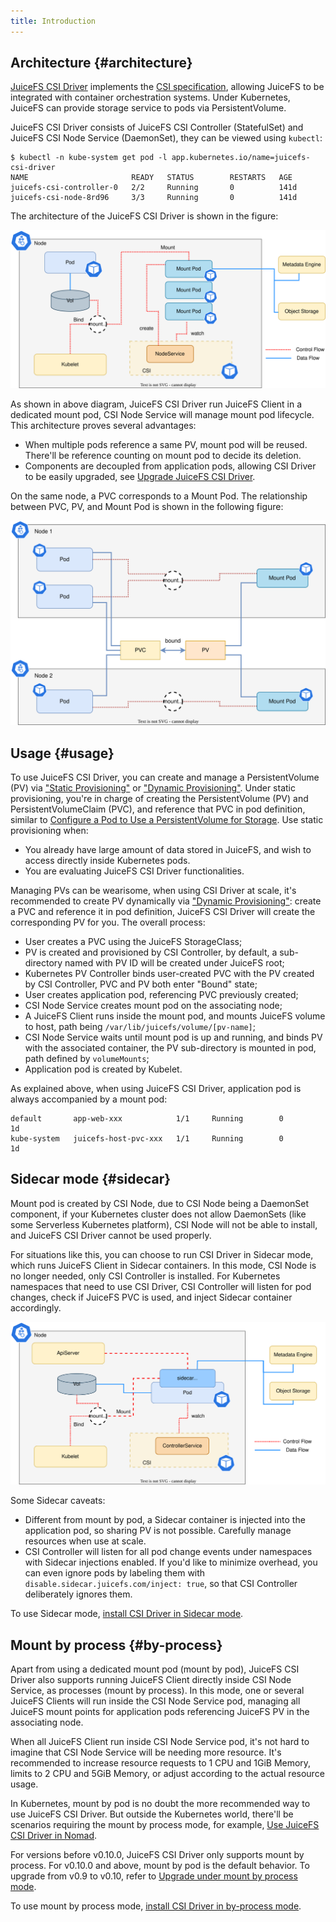 ```yaml
---
title: Introduction
---
```


## Architecture {#architecture}

[JuiceFS CSI Driver](https://github.com/juicedata/juicefs-csi-driver) implements the [CSI specification](https://github.com/container-storage-interface/spec/blob/master/spec.md), allowing JuiceFS to be integrated with container orchestration systems. Under Kubernetes, JuiceFS can provide storage service to pods via PersistentVolume.

JuiceFS CSI Driver consists of JuiceFS CSI Controller (StatefulSet) and JuiceFS CSI Node Service (DaemonSet), they can be viewed using `kubectl`:

```shell
$ kubectl -n kube-system get pod -l app.kubernetes.io/name=juicefs-csi-driver
NAME                       READY   STATUS        RESTARTS   AGE
juicefs-csi-controller-0   2/2     Running       0          141d
juicefs-csi-node-8rd96     3/3     Running       0          141d
```

The architecture of the JuiceFS CSI Driver is shown in the figure:

![](./images/csi-driver-architecture.svg)

As shown in above diagram, JuiceFS CSI Driver run JuiceFS Client in a dedicated mount pod, CSI Node Service will manage mount pod lifecycle. This architecture proves several advantages:

* When multiple pods reference a same PV, mount pod will be reused. There'll be reference counting on mount pod to decide its deletion.
* Components are decoupled from application pods, allowing CSI Driver to be easily upgraded, see [Upgrade JuiceFS CSI Driver](./administration/upgrade-csi-driver.md).

On the same node, a PVC corresponds to a Mount Pod. The relationship between PVC, PV, and Mount Pod is shown in the following figure:

![](./images/mount-pod-architecture.svg)

## Usage {#usage}

To use JuiceFS CSI Driver, you can create and manage a PersistentVolume (PV) via ["Static Provisioning"](./guide/pv.md#static-provisioning) or ["Dynamic Provisioning"](./guide/pv.md#dynamic-provisioning). Under static provisioning, you're in charge of creating the PersistentVolume (PV) and PersistentVolumeClaim (PVC), and reference that PVC in pod definition, similar to [Configure a Pod to Use a PersistentVolume for Storage](https://kubernetes.io/docs/tasks/configure-pod-container/configure-persistent-volume-storage). Use static provisioning when:

* You already have large amount of data stored in JuiceFS, and wish to access directly inside Kubernetes pods.
* You are evaluating JuiceFS CSI Driver functionalities.

Managing PVs can be wearisome, when using CSI Driver at scale, it's recommended to create PV dynamically via ["Dynamic Provisioning"](./guide/pv.md#dynamic-provisioning): create a PVC and reference it in pod definition, JuiceFS CSI Driver will create the corresponding PV for you. The overall process:

* User creates a PVC using the JuiceFS StorageClass;
* PV is created and provisioned by CSI Controller, by default, a sub-directory named with PV ID will be created under JuiceFS root;
* Kubernetes PV Controller binds user-created PVC with the PV created by CSI Controller, PVC and PV both enter "Bound" state;
* User creates application pod, referencing PVC previously created;
* CSI Node Service creates mount pod on the associating node;
* A JuiceFS Client runs inside the mount pod, and mounts JuiceFS volume to host, path being `/var/lib/juicefs/volume/[pv-name]`;
* CSI Node Service waits until mount pod is up and running, and binds PV with the associated container, the PV sub-directory is mounted in pod, path defined by `volumeMounts`;
* Application pod is created by Kubelet.

As explained above, when using JuiceFS CSI Driver, application pod is always accompanied by a mount pod:

```
default       app-web-xxx            1/1     Running        0            1d
kube-system   juicefs-host-pvc-xxx   1/1     Running        0            1d
```

## Sidecar mode {#sidecar}

Mount pod is created by CSI Node, due to CSI Node being a DaemonSet component, if your Kubernetes cluster does not allow DaemonSets (like some Serverless Kubernetes platform), CSI Node will not be able to install, and JuiceFS CSI Driver cannot be used properly.

For situations like this, you can choose to run CSI Driver in Sidecar mode, which runs JuiceFS Client in Sidecar containers. In this mode, CSI Node is no longer needed, only CSI Controller is installed. For Kubernetes namespaces that need to use CSI Driver, CSI Controller will listen for pod changes, check if JuiceFS PVC is used, and inject Sidecar container accordingly.

![](./images/sidecar-architecture.svg)

Some Sidecar caveats:

* Different from mount by pod, a Sidecar container is injected into the application pod, so sharing PV is not possible. Carefully manage resources when use at scale.
* CSI Controller will listen for all pod change events under namespaces with Sidecar injections enabled. If you'd like to minimize overhead, you can even ignore pods by labeling them with `disable.sidecar.juicefs.com/inject: true`, so that CSI Controller deliberately ignores them.

To use Sidecar mode, [install CSI Driver in Sidecar mode](./getting_started.md#sidecar).

## Mount by process {#by-process}

Apart from using a dedicated mount pod (mount by pod), JuiceFS CSI Driver also supports running JuiceFS Client directly inside CSI Node Service, as processes (mount by process). In this mode, one or several JuiceFS Clients will run inside the CSI Node Service pod, managing all JuiceFS mount points for application pods referencing JuiceFS PV in the associating node.

When all JuiceFS Client run inside CSI Node Service pod, it's not hard to imagine that CSI Node Service will be needing more resource. It's recommended to increase resource requests to 1 CPU and 1GiB Memory, limits to 2 CPU and 5GiB Memory, or adjust according to the actual resource usage.

In Kubernetes, mount by pod is no doubt the more recommended way to use JuiceFS CSI Driver. But outside the Kubernetes world, there'll be scenarios requiring the mount by process mode, for example, [Use JuiceFS CSI Driver in Nomad](./cookbook/csi-in-nomad.md).

For versions before v0.10.0, JuiceFS CSI Driver only supports mount by process. For v0.10.0 and above, mount by pod is the default behavior. To upgrade from v0.9 to v0.10, refer to [Upgrade under mount by process mode](./administration/upgrade-csi-driver.md#mount-by-process-upgrade).

To use mount by process mode, [install CSI Driver in by-process mode](./getting_started.md#by-process).
